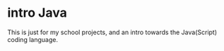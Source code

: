 # intro Java
This is just for my school projects, and an intro towards the Java(Script) coding language.
